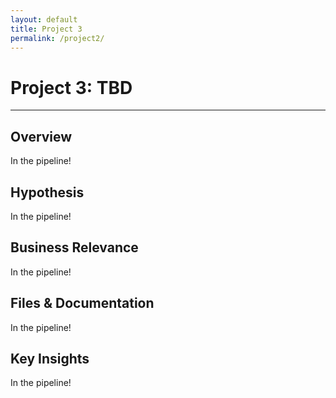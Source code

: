 ```yaml
---
layout: default
title: Project 3
permalink: /project2/
---
```


# Project 3: TBD

---

<div class="project-detail-section">
    <h2>Overview</h2>
    <p>In the pipeline!</p>
</div>

<div class="project-detail-section">
    <h2>Hypothesis</h2>
    <p>In the pipeline!</p>
</div>

<div class="project-detail-section">
    <h2>Business Relevance</h2>
    <p>In the pipeline!</p>
</div>

<div class="project-detail-section">
    <h2>Files & Documentation</h2>
    <p>In the pipeline!</p>
</div>

<div class="project-detail-section">
    <h2>Key Insights</h2>
    <p>In the pipeline!</p>
</div>
